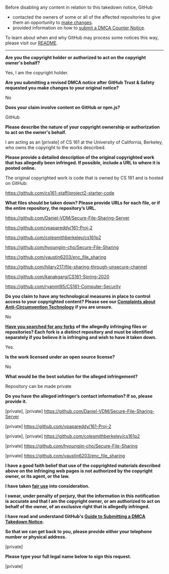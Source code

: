 Before disabling any content in relation to this takedown notice, GitHub
- contacted the owners of some or all of the affected repositories to give them an opportunity to [make changes](https://docs.github.com/en/github/site-policy/dmca-takedown-policy#a-how-does-this-actually-work).
- provided information on how to [submit a DMCA Counter Notice](https://docs.github.com/en/articles/guide-to-submitting-a-dmca-counter-notice).

To learn about when and why GitHub may process some notices this way, please visit our [README](https://github.com/github/dmca/blob/master/README.md#anatomy-of-a-takedown-notice).

---


**Are you the copyright holder or authorized to act on the copyright owner's behalf?**

Yes, I am the copyright holder.

**Are you submitting a revised DMCA notice after GitHub Trust & Safety requested you make changes to your original notice?**

No

**Does your claim involve content on GitHub or npm.js?**

GitHub

**Please describe the nature of your copyright ownership or authorization to act on the owner's behalf.**

I am acting as an [private] of CS 161 at the University of California, Berkeley, who owns the copyright to the works described.

**Please provide a detailed description of the original copyrighted work that has allegedly been infringed. If possible, include a URL to where it is posted online.**

The original copyrighted work is code that is owned by CS 161 and is hosted on GitHub:

https://github.com/cs161-staff/project2-starter-code

**What files should be taken down? Please provide URLs for each file, or if the entire repository, the repository’s URL.**

https://github.com/Daniel-VDM/Secure-File-Sharing-Server

https://github.com/vpapareddy/161-Proj-2

https://github.com/colesmithberkeley/cs161p2

https://github.com/hyoungjin-cho/Secure-File-Sharing

https://github.com/vaustin6203/enc_file_sharing

https://github.com/hilary217/file-sharing-through-unsecure-channel

https://github.com/kanakgarg/CS161-Spring-2020

https://github.com/ryanmt95/CS161-Computer-Security

**Do you claim to have any technological measures in place to control access to your copyrighted content? Please see our <a href="https://docs.github.com/articles/guide-to-submitting-a-dmca-takedown-notice#complaints-about-anti-circumvention-technology">Complaints about Anti-Circumvention Technology</a> if you are unsure.**

No

**<a href="https://docs.github.com/articles/dmca-takedown-policy#b-what-about-forks-or-whats-a-fork">Have you searched for any forks</a> of the allegedly infringing files or repositories? Each fork is a distinct repository and must be identified separately if you believe it is infringing and wish to have it taken down.**

Yes.

**Is the work licensed under an open source license?**

No

**What would be the best solution for the alleged infringement?**

Repository can be made private

**Do you have the alleged infringer’s contact information? If so, please provide it.**

[private], [private] https://github.com/Daniel-VDM/Secure-File-Sharing-Server

[private] https://github.com/vpapareddy/161-Proj-2

[private], [private] https://github.com/colesmithberkeley/cs161p2

[private] https://github.com/hyoungjin-cho/Secure-File-Sharing

[private] https://github.com/vaustin6203/enc_file_sharing

**I have a good faith belief that use of the copyrighted materials described above on the infringing web pages is not authorized by the copyright owner, or its agent, or the law.**

**I have taken <a href="https://www.lumendatabase.org/topics/22">fair use</a> into consideration.**

**I swear, under penalty of perjury, that the information in this notification is accurate and that I am the copyright owner, or am authorized to act on behalf of the owner, of an exclusive right that is allegedly infringed.**

**I have read and understand GitHub's <a href="https://docs.github.com/articles/guide-to-submitting-a-dmca-takedown-notice/">Guide to Submitting a DMCA Takedown Notice</a>.**

**So that we can get back to you, please provide either your telephone number or physical address.**

[private] 

**Please type your full legal name below to sign this request.**

[private] 
